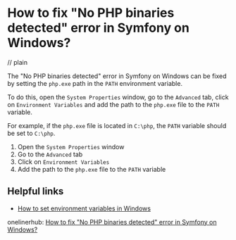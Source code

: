 # How to fix "No PHP binaries detected" error in Symfony on Windows?
// plain

The "No PHP binaries detected" error in Symfony on Windows can be fixed by setting the `php.exe` path in the `PATH` environment variable.

To do this, open the `System Properties` window, go to the `Advanced` tab, click on `Environment Variables` and add the path to the `php.exe` file to the `PATH` variable.

For example, if the `php.exe` file is located in `C:\php`, the `PATH` variable should be set to `C:\php`.

1. Open the `System Properties` window
2. Go to the `Advanced` tab
3. Click on `Environment Variables`
4. Add the path to the `php.exe` file to the `PATH` variable

## Helpful links

- [How to set environment variables in Windows](https://www.computerhope.com/issues/ch000549.htm)

onelinerhub: [How to fix "No PHP binaries detected" error in Symfony on Windows?](https://onelinerhub.com/php-symfony/how-to-fix--no-php-binaries-detected--error-in-symfony-on-windows)